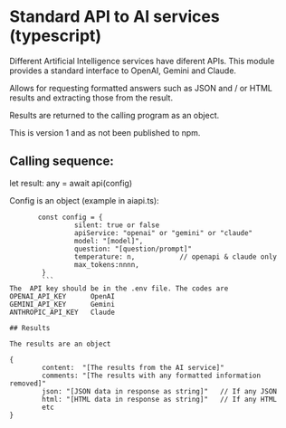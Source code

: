 # Standard  API to AI services (typescript)
 
 Different Artificial Intelligence services have diferent APIs. This module provides a standard interface to OpenAI, Gemini and Claude.

 Allows for requesting formatted answers such as JSON and / or HTML results and extracting those from the result.

 Results are returned to the calling program as an object. 

This is version 1 and as not been published to npm.

## Calling sequence: 
  let result: any = await api(config)

Config is an object  (example in aiapi.ts):  

```
       const config = {
                silent: true or false
                apiService: "openai" or "gemini" or "claude"
                model: "[model]",  
                question: "[question/prompt]"                 
                temperature: n,           // openapi & claude only
                max_tokens:nnnn,
        }
        ```
The  API key should be in the .env file. The codes are 
OPENAI_API_KEY      OpenAI
GEMINI_API_KEY      Gemini
ANTHROPIC_API_KEY   Claude     
        
## Results

The results are an object

{
        content:  "[The results from the AI service]"
        comments: "[The results with any formatted information removed]"
        json: "[JSON data in response as string]"   // If any JSON
        html: "[HTML data in response as string]"   // If any HTML
        etc
}





